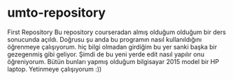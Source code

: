 # umto-repository
First Repository
Bu repository courseradan almış olduğum olduğum bir ders sonucunda açıldı. Doğrusu şu anda bu programın nasıl kullanıldığını öğrenmeye çalışıyorum. hiç bilgi olmadan girdiğim bu yer sanki başka bir gezegenmiş gibi geliyor.
Şimdi de bu yeni yerde edit nasıl yapılır onu öğreniyorum. Bütün bunları yapmış olduğum bilgisayar 2015 model bir HP laptop. Yetinmeye çalışıyorum :))
